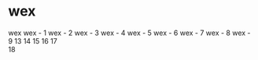 # wex
wex
wex - 1 
wex - 2
wex - 3
wex - 4
wex - 5
wex - 6
wex - 7
wex - 8
wex - 9
13
14
15
16
17  
18
